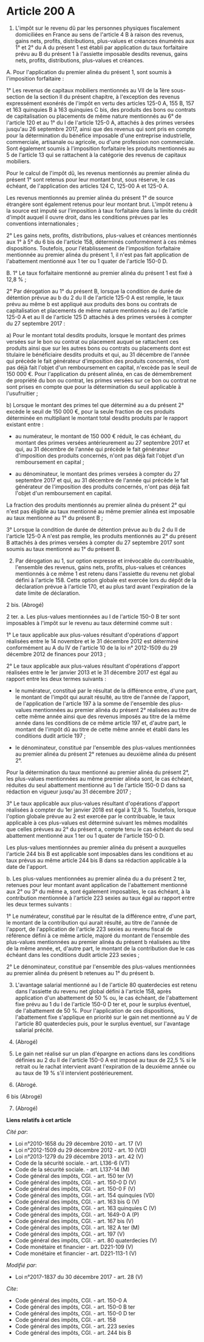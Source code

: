 # Article 200 A

1. L'impôt sur le revenu dû par les personnes physiques fiscalement domiciliées en France au sens de l'article 4 B à raison
des revenus, gains nets, profits, distributions, plus-values et créances énumérés aux 1° et 2° du A du présent 1 est établi
par application du taux forfaitaire prévu au B du présent 1 à l'assiette imposable desdits revenus, gains nets, profits,
distributions, plus-values et créances.

A. Pour l'application du premier alinéa du présent 1, sont soumis à l'imposition forfaitaire :

1° Les revenus de capitaux mobiliers mentionnés au VII de la 1ère sous-section de la section II du présent chapitre, à
l'exception des revenus expressément exonérés de l'impôt en vertu des articles 125-0 A, 155 B, 157 et 163 quinquies B à 163
quinquies C bis, des produits des bons ou contrats de capitalisation ou placements de même nature mentionnés au 6° de
l'article 120 et au 1° du I de l'article 125-0 A, attachés à des primes versées jusqu'au 26 septembre 2017, ainsi que des
revenus qui sont pris en compte pour la détermination du bénéfice imposable d'une entreprise industrielle, commerciale,
artisanale ou agricole, ou d'une profession non commerciale. Sont également soumis à l'imposition forfaitaire les produits
mentionnés au 5 de l'article 13 qui se rattachent à la catégorie des revenus de capitaux mobiliers.

Pour le calcul de l'impôt dû, les revenus mentionnés au premier alinéa du présent 1° sont retenus pour leur montant brut,
sous réserve, le cas échéant, de l'application des articles 124 C, 125-00 A et 125-0 A.

Les revenus mentionnés au premier alinéa du présent 1° de source étrangère sont également retenus pour leur montant brut.
L'impôt retenu à la source est imputé sur l'imposition à taux forfaitaire dans la limite du crédit d'impôt auquel il ouvre
droit, dans les conditions prévues par les conventions internationales ;

2° Les gains nets, profits, distributions, plus-values et créances mentionnés aux 1° à 5° du 6 bis de l'article 158,
déterminés conformément à ces mêmes dispositions. Toutefois, pour l'établissement de l'imposition forfaitaire mentionnée au
premier alinéa du présent 1, il n'est pas fait application de l'abattement mentionné aux 1 ter ou 1 quater de l'article 150-0
D.

B. 1° Le taux forfaitaire mentionné au premier alinéa du présent 1 est fixé à 12,8 % ;

2° Par dérogation au 1° du présent B, lorsque la condition de durée de détention prévue au b du 2 du II de l'article 125-0 A
est remplie, le taux prévu au même b est appliqué aux produits des bons ou contrats de capitalisation et placements de même
nature mentionnés au I de l'article 125-0 A et au II de l'article 125 D attachés à des primes versées à compter du 27
septembre 2017 :

a) Pour le montant total desdits produits, lorsque le montant des primes versées sur le bon ou contrat ou placement auquel se
rattachent ces produits ainsi que sur les autres bons ou contrats ou placements dont est titulaire le bénéficiaire desdits
produits et qui, au 31 décembre de l'année qui précède le fait générateur d'imposition des produits concernés, n'ont pas déjà
fait l'objet d'un remboursement en capital, n'excède pas le seuil de 150 000 €. Pour l'application du présent alinéa, en cas
de démembrement de propriété du bon ou contrat, les primes versées sur ce bon ou contrat ne sont prises en compte que pour la
détermination du seuil applicable à l'usufruitier ;

b) Lorsque le montant des primes tel que déterminé au a du présent 2° excède le seuil de 150 000 €, pour la seule fraction de
ces produits déterminée en multipliant le montant total desdits produits par le rapport existant entre :

- au numérateur, le montant de 150 000 € réduit, le cas échéant, du montant des primes versées antérieurement au 27 septembre
2017 et qui, au 31 décembre de l'année qui précède le fait générateur d'imposition des produits concernés, n'ont pas déjà
fait l'objet d'un remboursement en capital ;

- au dénominateur, le montant des primes versées à compter du 27 septembre 2017 et qui, au 31 décembre de l'année qui précède
le fait générateur de l'imposition des produits concernés, n'ont pas déjà fait l'objet d'un remboursement en capital.

La fraction des produits mentionnés au premier alinéa du présent 2° qui n'est pas éligible au taux mentionné au même premier
alinéa est imposable au taux mentionné au 1° du présent B ;

3° Lorsque la condition de durée de détention prévue au b du 2 du II de l'article 125-0 A n'est pas remplie, les produits
mentionnés au 2° du présent B attachés à des primes versées à compter du 27 septembre 2017 sont soumis au taux mentionné au
1° du présent B.

2. Par dérogation au 1, sur option expresse et irrévocable du contribuable, l'ensemble des revenus, gains nets, profits,
plus-values et créances mentionnés à ce même 1 est retenu dans l'assiette du revenu net global défini à l'article 158. Cette
option globale est exercée lors du dépôt de la déclaration prévue à l'article 170, et au plus tard avant l'expiration de la
date limite de déclaration.

2 bis. (Abrogé)

2 ter. a. Les plus-values mentionnées au I de l'article 150-0 B ter sont imposables à l'impôt sur le revenu au taux déterminé
comme suit :

1° Le taux applicable aux plus-values résultant d'opérations d'apport réalisées entre le 14 novembre et le 31 décembre 2012
est déterminé conformément au A du IV de l'article 10 de la loi n° 2012-1509 du 29 décembre 2012 de finances pour 2013 ;

2° Le taux applicable aux plus-values résultant d'opérations d'apport réalisées entre le 1er janvier 2013 et le 31 décembre
2017 est égal au rapport entre les deux termes suivants :

- le numérateur, constitué par le résultat de la différence entre, d'une part, le montant de l'impôt qui aurait résulté, au
titre de l'année de l'apport, de l'application de l'article 197 à la somme de l'ensemble des plus-values mentionnées au
premier alinéa du présent 2° réalisées au titre de cette même année ainsi que des revenus imposés au titre de la même année
dans les conditions de ce même article 197 et, d'autre part, le montant de l'impôt dû au titre de cette même année et établi
dans les conditions dudit article 197 ;

- le dénominateur, constitué par l'ensemble des plus-values mentionnées au premier alinéa du présent 2° retenues au deuxième
alinéa du présent 2°.

Pour la détermination du taux mentionné au premier alinéa du présent 2°, les plus-values mentionnées au même premier alinéa
sont, le cas échéant, réduites du seul abattement mentionné au 1 de l'article 150-0 D dans sa rédaction en vigueur jusqu'au
31 décembre 2017 ;

3° Le taux applicable aux plus-values résultant d'opérations d'apport réalisées à compter du 1er janvier 2018 est égal à 12,8
%. Toutefois, lorsque l'option globale prévue au 2 est exercée par le contribuable, le taux applicable à ces plus-values est
déterminé suivant les mêmes modalités que celles prévues au 2° du présent a, compte tenu le cas échéant du seul abattement
mentionné aux 1 ter ou 1 quater de l'article 150-0 D.

Les plus-values mentionnées au premier alinéa du présent a auxquelles l'article 244 bis B est applicable sont imposables dans
les conditions et au taux prévus au même article 244 bis B dans sa rédaction applicable à la date de l'apport.

b. Les plus-values mentionnées au premier alinéa du a du présent 2 ter, retenues pour leur montant avant application de
l'abattement mentionné aux 2° ou 3° du même a, sont également imposables, le cas échéant, à la contribution mentionnée à
l'article 223 sexies au taux égal au rapport entre les deux termes suivants :

1° Le numérateur, constitué par le résultat de la différence entre, d'une part, le montant de la contribution qui aurait
résulté, au titre de l'année de l'apport, de l'application de l'article 223 sexies au revenu fiscal de référence défini à ce
même article, majoré du montant de l'ensemble des plus-values mentionnées au premier alinéa du présent b réalisées au titre
de la même année, et, d'autre part, le montant de la contribution due le cas échéant dans les conditions dudit article 223
sexies ;

2° Le dénominateur, constitué par l'ensemble des plus-values mentionnées au premier alinéa du présent b retenues au 1° du
présent b.

3. L'avantage salarial mentionné au I de l'article 80 quaterdecies est retenu dans l'assiette du revenu net global défini à
l'article 158, après application d'un abattement de 50 % ou, le cas échéant, de l'abattement fixe prévu au 1 du I de
l'article 150-0 D ter et, pour le surplus éventuel, de l'abattement de 50 %. Pour l'application de ces dispositions,
l'abattement fixe s'applique en priorité sur le gain net mentionné au V de l'article 80 quaterdecies puis, pour le surplus
éventuel, sur l'avantage salarial précité.

4. (Abrogé)

5. Le gain net réalisé sur un plan d'épargne en actions dans les conditions définies au 2 du II de l'article 150-0 A est
imposé au taux de 22,5 % si le retrait ou le rachat intervient avant l'expiration de la deuxième année ou au taux de 19 %
s'il intervient postérieurement.

6. (Abrogé.

6 bis (Abrogé)

7. (Abrogé)

**Liens relatifs à cet article**

_Cité par_:

  - Loi n°2010-1658 du 29 décembre 2010 - art. 17 (V)
  - Loi n°2012-1509 du 29 décembre 2012 - art. 10 (VD)
  - Loi n°2013-1279 du 29 décembre 2013 - art. 42 (V)
  - Code de la sécurité sociale. - art. L136-6 (VT)
  - Code de la sécurité sociale. - art. L137-14 (M)
  - Code général des impôts, CGI. - art. 150 ter (V)
  - Code général des impôts, CGI. - art. 150-0 D (V)
  - Code général des impôts, CGI. - art. 150-0 F (V)
  - Code général des impôts, CGI. - art. 154 quinquies (VD)
  - Code général des impôts, CGI. - art. 163 bis G (V)
  - Code général des impôts, CGI. - art. 163 quinquies C (V)
  - Code général des impôts, CGI. - art. 1649-0 A (P)
  - Code général des impôts, CGI. - art. 167 bis (V)
  - Code général des impôts, CGI. - art. 182 A ter (M)
  - Code général des impôts, CGI. - art. 197 (V)
  - Code général des impôts, CGI. - art. 80 quaterdecies (V)
  - Code monétaire et financier - art. D221-109 (V)
  - Code monétaire et financier - art. D221-113-1 (V)

_Modifié par_:

  - Loi n°2017-1837 du 30 décembre 2017 - art. 28 (V)

_Cite_:

  - Code général des impôts, CGI. - art. 150-0 A
  - Code général des impôts, CGI. - art. 150-0 B ter
  - Code général des impôts, CGI. - art. 150-0 D ter
  - Code général des impôts, CGI. - art. 158
  - Code général des impôts, CGI. - art. 223 sexies
  - Code général des impôts, CGI. - art. 244 bis B
